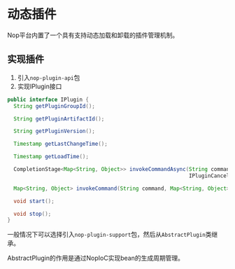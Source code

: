 # 动态插件

Nop平台内置了一个具有支持动态加载和卸载的插件管理机制。

## 实现插件

1. 引入`nop-plugin-api`包
2. 实现IPlugin接口

```java
public interface IPlugin {
  String getPluginGroupId();

  String getPluginArtifactId();

  String getPluginVersion();

  Timestamp getLastChangeTime();

  Timestamp getLoadTime();

  CompletionStage<Map<String, Object>> invokeCommandAsync(String command, Map<String, Object> args,
                                                          IPluginCancelToken cancelToken);

  Map<String, Object> invokeCommand(String command, Map<String, Object> args, IPluginCancelToken cancelToken);

  void start();

  void stop();
}
```

一般情况下可以选择引入`nop-plugin-support`包，然后从`AbstractPlugin`类继承。

AbstractPlugin的作用是通过NopIoC实现bean的生成周期管理。



